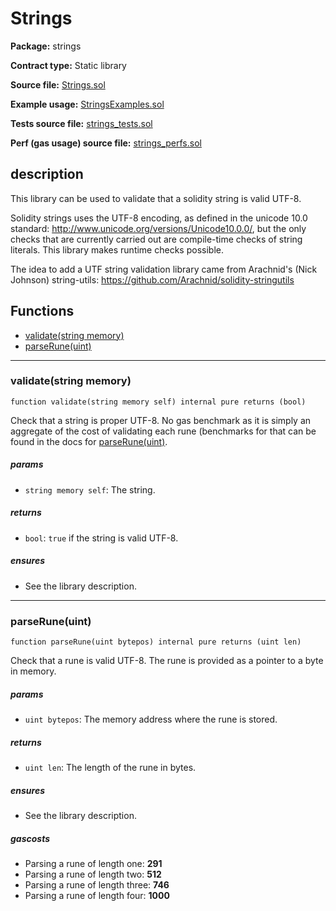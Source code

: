 # Strings



**Package:** strings

**Contract type:** Static library

**Source file:** [Strings.sol](../../src/strings/Strings.sol)

**Example usage:** [StringsExamples.sol](../../examples/strings/StringsExamples.sol)

**Tests source file:** [strings_tests.sol](../../test/strings/strings_tests.sol)

**Perf (gas usage) source file:** [strings_perfs.sol](../../perf/strings/strings_perfs.sol)


## description

This library can be used to validate that a solidity string is valid UTF-8.

Solidity strings uses the UTF-8 encoding, as defined in the unicode 10.0 standard: http://www.unicode.org/versions/Unicode10.0.0/, but the only checks that are currently carried out are compile-time checks of string literals. This library makes runtime checks possible.

The idea to add a UTF string validation library came from Arachnid's (Nick Johnson) string-utils: https://github.com/Arachnid/solidity-stringutils

## Functions

- [validate(string memory)](#validatestring-memory)
- [parseRune(uint)](#parseruneuint)

***

### validate(string memory)

`function validate(string memory self) internal pure returns (bool)`

Check that a string is proper UTF-8. No gas benchmark as it is simply an aggregate of the cost of validating each rune (benchmarks for that can be found in the docs for [parseRune(uint)](#parseruneuint).

##### params

- `string memory self`: The string.


##### returns

- `bool`: `true` if the string is valid UTF-8.

##### ensures

- See the library description.

***

### parseRune(uint)

`function parseRune(uint bytepos) internal pure returns (uint len)`

Check that a rune is valid UTF-8. The rune is provided as a pointer to a byte in memory.

##### params

- `uint bytepos`: The memory address where the rune is stored.


##### returns

- `uint len`: The length of the rune in bytes.

##### ensures

- See the library description.
##### gascosts

- Parsing a rune of length one: **291**
- Parsing a rune of length two: **512**
- Parsing a rune of length three: **746**
- Parsing a rune of length four: **1000**

